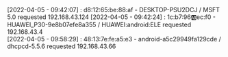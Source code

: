 [2022-04-05 - 09:42:07] : d8:12:65:be:88:af  -  DESKTOP-PSU2DCJ / MSFT 5.0 requested 192.168.43.124
[2022-04-05 - 09:42:24] : 1c:b7:96:ab:ec:f0  -  HUAWEI_P30-9e8b07efe8a355 / HUAWEI:android:ELE requested 192.168.43.4        
[2022-04-05 - 09:58:29] : 48:13:7e:fe:a5:e3  -  android-a5c29949fa129cde / dhcpcd-5.5.6 requested 192.168.43.66